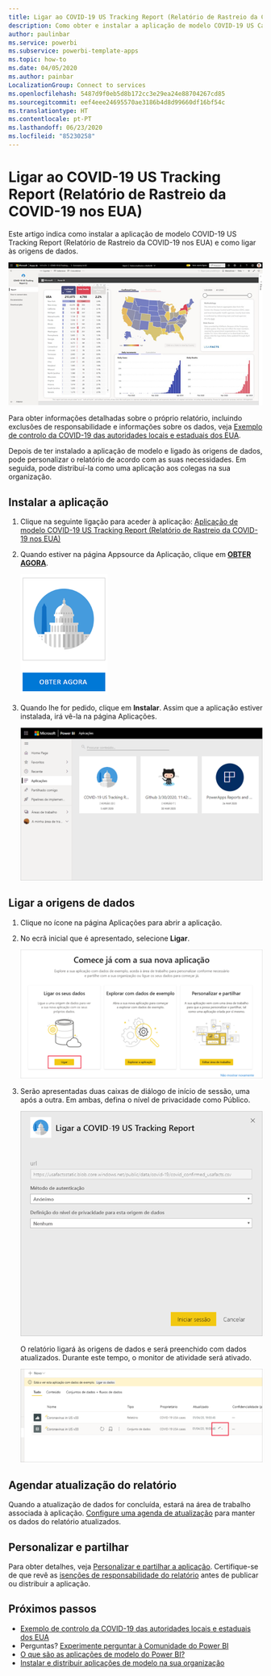 ```yaml
---
title: Ligar ao COVID-19 US Tracking Report (Relatório de Rastreio da COVID-19 nos EUA)
description: Como obter e instalar a aplicação de modelo COVID-19 US Cases (Casos de COVID-19 nos EUA) e como ligar aos dados.
author: paulinbar
ms.service: powerbi
ms.subservice: powerbi-template-apps
ms.topic: how-to
ms.date: 04/05/2020
ms.author: painbar
LocalizationGroup: Connect to services
ms.openlocfilehash: 5487d9f0eb5d8b172cc3e29ea24e88704267cd85
ms.sourcegitcommit: eef4eee24695570ae3186b4d8d99660df16bf54c
ms.translationtype: HT
ms.contentlocale: pt-PT
ms.lasthandoff: 06/23/2020
ms.locfileid: "85230258"
---
```

# <a name="connect-to-the-covid-19-us-tracking-report"></a>Ligar ao COVID-19 US Tracking Report (Relatório de Rastreio da COVID-19 nos EUA)
Este artigo indica como instalar a aplicação de modelo COVID-19 US Tracking Report (Relatório de Rastreio da COVID-19 nos EUA) e como ligar às origens de dados.

![COVID-19 US Tracking Report (Relatório de Rastreio da COVID-19 nos EUA)](media/service-connect-to-covid-19-tracking/service-covid-19-us-tracking-report-title-screen.png)

Para obter informações detalhadas sobre o próprio relatório, incluindo exclusões de responsabilidade e informações sobre os dados, veja [Exemplo de controlo da COVID-19 das autoridades locais e estaduais dos EUA](../create-reports/sample-covid-19-us.md).

Depois de ter instalado a aplicação de modelo e ligado às origens de dados, pode personalizar o relatório de acordo com as suas necessidades. Em seguida, pode distribuí-la como uma aplicação aos colegas na sua organização.

## <a name="install-the-app"></a>Instalar a aplicação

1. Clique na seguinte ligação para aceder à aplicação: [Aplicação de modelo COVID-19 US Tracking Report (Relatório de Rastreio da COVID-19 nos EUA)](https://appsource.microsoft.com/en-us/product/power-bi/pbi-contentpacks.covid19ms)

1. Quando estiver na página Appsource da Aplicação, clique em [**OBTER AGORA**](https://appsource.microsoft.com/en-us/product/power-bi/pbi-contentpacks.covid19ms).

    [![COVID-19 US Tracking Report (Relatório de Rastreio da COVID-19 nos EUA) no Appsource](media/service-connect-to-covid-19-tracking/service-covid-19-us-tracking-report-appsource-icon.png)](https://appsource.microsoft.com/en-us/product/power-bi/pbi-contentpacks.covid19ms)

1. Quando lhe for pedido, clique em **Instalar**. Assim que a aplicação estiver instalada, irá vê-la na página Aplicações.

   ![COVID-19 US Tracking Report (Relatório de Rastreio da COVID-19 nos EUA) na página Aplicações](media/service-connect-to-covid-19-tracking/service-covid-19-us-tracking-report-apps-page-icon.png)

## <a name="connect-to-data-sources"></a>Ligar a origens de dados

1. Clique no ícone na página Aplicações para abrir a aplicação.

1. No ecrã inicial que é apresentado, selecione **Ligar**.

   ![Ecrã inicial da aplicação de modelo](media/service-connect-to-covid-19-tracking/service-covid-19-us-tracking-report-splash-screen.png)

1. Serão apresentadas duas caixas de diálogo de início de sessão, uma após a outra. Em ambas, defina o nível de privacidade como Público.

   ![Caixa de diálogo de início de sessão do COVID-19 US Tracking Report (Relatório de Rastreio da COVID-19 nos EUA)](media/service-connect-to-covid-19-tracking/service-covid-19-us-tracking-report-signin-dialog.png)

   O relatório ligará às origens de dados e será preenchido com dados atualizados. Durante este tempo, o monitor de atividade será ativado.

   ![Atualização do COVID-19 US Tracking Report (Relatório de Rastreio da COVID-19 nos EUA) em curso](media/service-connect-to-covid-19-tracking/service-covid-19-us-tracking-report-refresh-monitor.png)

## <a name="schedule-report-refresh"></a>Agendar atualização do relatório

Quando a atualização de dados for concluída, estará na área de trabalho associada à aplicação. [Configure uma agenda de atualização](../connect-data/refresh-scheduled-refresh.md) para manter os dados do relatório atualizados.

## <a name="customize-and-share"></a>Personalizar e partilhar

Para obter detalhes, veja [Personalizar e partilhar a aplicação](../connect-data/service-template-apps-install-distribute.md#customize-and-share-the-app). Certifique-se de que revê as [isenções de responsabilidade do relatório](../create-reports/sample-covid-19-us.md#disclaimers) antes de publicar ou distribuir a aplicação.

## <a name="next-steps"></a>Próximos passos
* [Exemplo de controlo da COVID-19 das autoridades locais e estaduais dos EUA](../create-reports/sample-covid-19-us.md)
* Perguntas? [Experimente perguntar à Comunidade do Power BI](https://community.powerbi.com/)
* [O que são as aplicações de modelo do Power BI?](../connect-data/service-template-apps-overview.md)
* [Instalar e distribuir aplicações de modelo na sua organização](../connect-data/service-template-apps-install-distribute.md)
